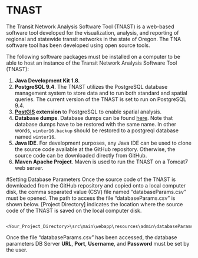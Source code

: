 # TNAST
The Transit Network Analysis Software Tool (TNAST) is a web-based software tool developed for the visualization, analysis, and reporting of regional and statewide transit networks in the state of Oregon. 
The TNA software tool has been developed using open source tools.

The following software packages must be installed on a computer to be able to host an instance of the Transit Network Analysis Software Tool (TNAST):

1.	**Java Development Kit 1.8**. 
2.	**PostgreSQL 9.4**. The TNAST utilizes the PostgreSQL database management system to store 
    data and to run both standard and spatial queries. The current version of the TNAST is 
    set to run on PostgreSQL 9.4. 
3.	**[PostGIS](http://postgis.net/install/) extension** to PostgreSQL to enable spatial analysis.
4.	**Database dumps**. Database dumps can be found [here](https://drive.google.com/open?id=0Bx4Zxars8NaNOWNxTlctME92OGc). Note that database dumps have to be 
    restored with the same name. In other words, `winter16.backup` should be restored to a postgreql database named `winter16`.
5.	**Java IDE**. For development purposes, any Java IDE can be used to clone the source code 
    available at the GitHub repository. Otherwise, the source code can be downloaded 
    directly from GitHub. 
6.	**Maven Apache Project**. Maven is used to run the TNAST on a Tomcat7 web server.
            
#Setting Database Parameters
Once the source code of the TNAST is downloaded from the GitHub repository and copied onto a local computer disk, the comma separated value (CSV) file named “databaseParams.csv” must be opened. The path to access the file “databaseParams.csv” is shown below. [Project Directory] indicates the location where the source code of the TNAST is saved on the local computer disk.
          
                      <Your_Project_Directory>\src\main\webapp\resources\admin\databaseParams.csv

Once the file “databaseParams.csv” has been accessed, the database parameters DB Server **URL**, **Port**, **Username**, and **Password** must be set by the user.
